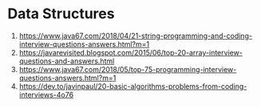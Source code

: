 # Data Structures
1. https://www.java67.com/2018/04/21-string-programming-and-coding-interview-questions-answers.html?m=1
2. https://javarevisited.blogspot.com/2015/06/top-20-array-interview-questions-and-answers.html
3. https://www.java67.com/2018/05/top-75-programming-interview-questions-answers.html?m=1
4. https://dev.to/javinpaul/20-basic-algorithms-problems-from-coding-interviews-4o76
